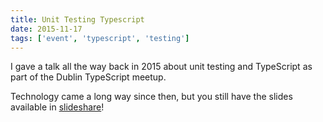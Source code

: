 ```yaml
---
title: Unit Testing Typescript
date: 2015-11-17
tags: ['event', 'typescript', 'testing']
---
```


I gave a talk all the way back in 2015 about unit testing and TypeScript as part of the Dublin TypeScript meetup.

Technology came a long way since then, but you still have the slides available in [slideshare](https://www.slideshare.net/DanielJimenezGarcia/unit-testing-typescript)!
